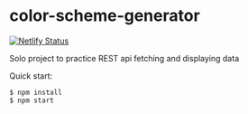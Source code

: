 # color-scheme-generator

[![Netlify Status](https://api.netlify.com/api/v1/badges/9999945c-5e8d-422c-aa81-625fbdc9a045/deploy-status)](https://app.netlify.com/sites/colour-scheme-generator/deploys)

Solo project to practice REST api fetching and displaying data

Quick start:

```
$ npm install
$ npm start
````
